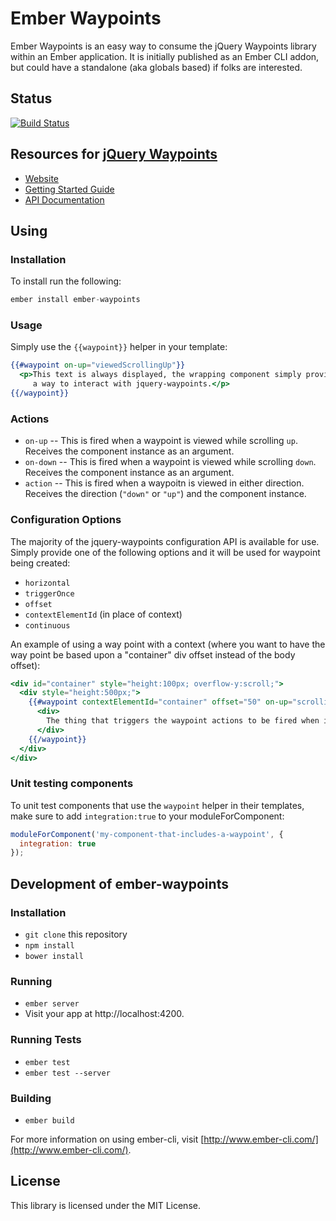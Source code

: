 # Ember Waypoints

Ember Waypoints is an easy way to consume the jQuery Waypoints library within an Ember application.
It is initially published as an Ember CLI addon, but could have a standalone (aka globals based)
if folks are interested.

## Status

[![Build Status](https://travis-ci.org/rwjblue/ember-waypoints.svg?branch=master)](https://travis-ci.org/rwjblue/ember-waypoints)

## Resources for [jQuery Waypoints](https://github.com/imakewebthings/jquery-waypoints)

* [Website](http://imakewebthings.com/jquery-waypoints/)
* [Getting Started Guide](http://imakewebthings.com/jquery-waypoints/#get-started)
* [API Documentation](http://imakewebthings.com/jquery-waypoints/#docs)

## Using

### Installation

To install run the following:

```javascript
ember install ember-waypoints
```

### Usage

Simply use the `{{waypoint}}` helper in your template:

```handlebars
{{#waypoint on-up="viewedScrollingUp"}}
  <p>This text is always displayed, the wrapping component simply provides
     a way to interact with jquery-waypoints.</p>
{{/waypoint}}
```

### Actions

* `on-up` -- This is fired when a waypoint is viewed while scrolling `up`. Receives the component instance as an argument.
* `on-down` -- This is fired when a waypoint is viewed while scrolling `down`. Receives the component instance as an argument.
* `action` -- This is fired when a waypoitn is viewed in either direction. Receives the direction (`"down"` or `"up"`) and the component instance.

### Configuration Options

The majority of the jquery-waypoints configuration API is available for use.  Simply provide one of the following options
and it will be used for waypoint being created:

* `horizontal`
* `triggerOnce`
* `offset`
* `contextElementId` (in place of context)
* `continuous`

An example of using a way point with a context (where you want to have the way point be based upon a "container" div offset instead of the body offset):

```handlebars
<div id="container" style="height:100px; overflow-y:scroll;">
  <div style="height:500px;">
    {{#waypoint contextElementId="container" offset="50" on-up="scrollingUp" on-down="scrollingDown"}}
      <div>
        The thing that triggers the waypoint actions to be fired when it reaches the top of the $('#container') element + a 50 pixel offset.
      </div>
    {{/waypoint}}
  </div>
</div>
```

### Unit testing components

To unit test components that use the `waypoint` helper in their
templates, make sure to add `integration:true` to your moduleForComponent:

```javascript
moduleForComponent('my-component-that-includes-a-waypoint', {
  integration: true
});
```


## Development of ember-waypoints

### Installation

* `git clone` this repository
* `npm install`
* `bower install`

### Running

* `ember server`
* Visit your app at http://localhost:4200.

### Running Tests

* `ember test`
* `ember test --server`

### Building

* `ember build`

For more information on using ember-cli, visit [http://www.ember-cli.com/](http://www.ember-cli.com/).

## License

This library is licensed under the MIT License.
